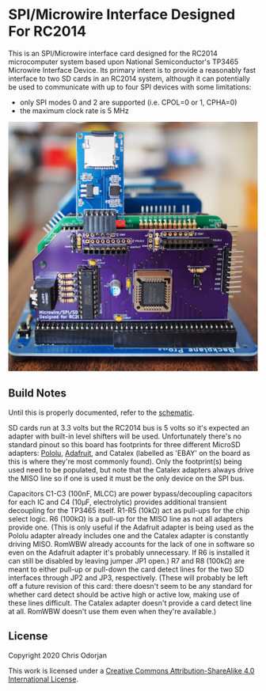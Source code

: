 # SPI/Microwire Interface Designed For RC2014

This is an SPI/Microwire interface card designed for the RC2014 microcomputer system based upon National Semiconductor's TP3465 Microwire Interface Device. Its primary intent is to provide a reasonably fast interface to two SD cards in an RC2014 system, although it can potentially be used to communicate with up to four SPI devices with some limitations:

- only SPI modes 0 and 2 are supported (i.e. CPOL=0 or 1, CPHA=0)
- the maximum clock rate is 5 MHz

![MID installed in an RC2014 Pro backplane](mid_pro.jpg)

## Build Notes

Until this is properly documented, refer to the [schematic](mid.pdf).

SD cards run at 3.3 volts but the RC2014 bus is 5 volts so it's expected an adapter with built-in level shifters will be used. Unfortunately there's no standard pinout so this board has footprints for three different MicroSD adapters: [Pololu](https://www.pololu.com/product/2587), [Adafruit](https://www.adafruit.com/product/254), and Catalex (labelled as 'EBAY' on the board as this is where they're most commonly found). Only the footprint(s) being used need to be populated, but note that the Catalex adapters always drive the MISO line so if one is used it must be the only device on the SPI bus.

Capacitors C1-C3 (100nF, MLCC) are power bypass/decoupling capacitors for each IC and C4 (10µF, electrolytic) provides additional transient decoupling for the TP3465 itself. R1-R5 (10kΩ) act as pull-ups for the chip select logic. R6 (100kΩ) is a pull-up for the MISO line as not all adapters provide one. (This is only useful if the Adafruit adapter is being used as the Pololu adapter already includes one and the Catalex adapter is constantly driving MISO. RomWBW already accounts for the lack of one in software so even on the Adafruit adapter it's probably unnecessary. If R6 is installed it can still be disabled by leaving jumper JP1 open.) R7 and R8 (100kΩ) are meant to either pull-up or pull-down the card detect lines for the two SD interfaces through JP2 and JP3, respectively. (These will probably be left off a future revision of this card: there doesn't seem to be any standard for whether card detect should be active high or active low, making use of these lines difficult. The Catalex adapter doesn't provide a card detect line at all. RomWBW doesn't use them even when they're available.)

## License

Copyright 2020 Chris Odorjan

This work is licensed under a [Creative Commons Attribution-ShareAlike 4.0 International License](http://creativecommons.org/licenses/by-sa/4.0/).
